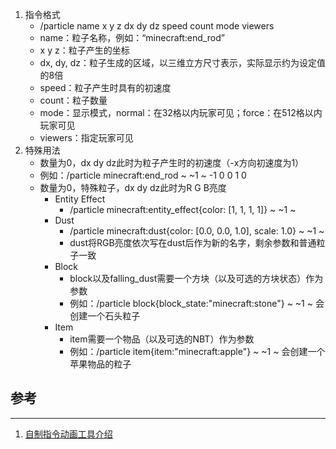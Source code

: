 1. 指令格式
   - /particle name x y z dx dy dz speed count mode viewers
   - name：粒子名称，例如：“minecraft:end_rod”
   - x y z：粒子产生的坐标
   - dx, dy, dz：粒子生成的区域，以三维立方尺寸表示，实际显示约为设定值的8倍
   - speed：粒子产生时具有的初速度
   - count：粒子数量
   - mode：显示模式，normal：在32格以内玩家可见；force：在512格以内玩家可见
   - viewers：指定玩家可见
2. 特殊用法
   - 数量为0，dx dy dz此时为粒子产生时的初速度（-x方向初速度为1）
   - 例如：/particle minecraft:end_rod ~ ~1 ~ -1 0 0 1 0
   - 数量为0，特殊粒子，dx dy dz此时为R G B亮度
     + Entity Effect
       * /particle minecraft:entity_effect{color: [1, 1, 1, 1]} ~ ~1 ~
     + Dust
       * /particle minecraft:dust{color: [0.0, 0.0, 1.0], scale: 1.0} ~ ~1 ~
       * dust将RGB亮度依次写在dust后作为新的名字，剩余参数和普通粒子一致
     + Block
       * block以及falling_dust需要一个方块（以及可选的方块状态）作为参数
       * 例如：/particle block{block_state:"minecraft:stone"} ~ ~1 ~ 会创建一个石头粒子
     + Item
       * item需要一个物品（以及可选的NBT）作为参数
       * 例如：/particle item{item:"minecraft:apple"} ~ ~1 ~ 会创建一个苹果物品的粒子

## 参考

----

1. [自制指令动画工具介绍](https://www.bilibili.com/video/BV1nr4y1a7mp?t=40.4)